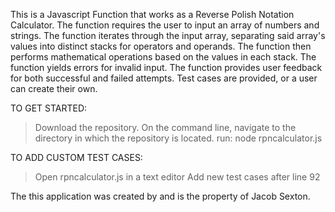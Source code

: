 This is a Javascript Function that works as a Reverse Polish Notation Calculator.
The function requires the user to input an array of numbers and strings.
The function iterates through the input array, separating said array's values into distinct stacks for operators and operands.
The function then performs mathematical operations based on the values in each stack.
The function yields errors for invalid input.
The function provides user feedback for both successful and failed attempts.
Test cases are provided, or a user can create their own.

TO GET STARTED:

> Download the repository.
> On the command line, navigate to the directory in which the repository is located.
> run: node rpncalculator.js

TO ADD CUSTOM TEST CASES:

> Open rpncalculator.js in a text editor
> Add new test cases after line 92



The this application was created by and is the property of Jacob Sexton.
